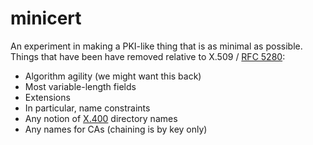 minicert
========

An experiment in making a PKI-like thing that is as minimal as possible.
Things that have been have removed relative to X.509 / [RFC
5280](https://tools.ietf.org/html/rfc5280):

* Algorithm agility (we might want this back)
* Most variable-length fields
* Extensions
* In particular, name constraints
* Any notion of [X.400](https://en.wikipedia.org/wiki/X.400) directory names
* Any names for CAs (chaining is by key only)
